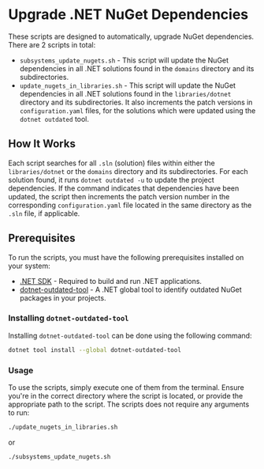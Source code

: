 ﻿# Upgrade .NET NuGet Dependencies

These scripts are designed to automatically, upgrade NuGet dependencies. There are 2 scripts in total:

- `subsystems_update_nugets.sh` - This script will update the NuGet dependencies in all .NET solutions found in the `domains` directory and its subdirectories.
- `update_nugets_in_libraries.sh` - This script will update the NuGet dependencies in all .NET solutions found in the `libraries/dotnet` directory and its subdirectories. It also increments the patch versions in `configuration.yaml` files, for the solutions which were updated using the `dotnet outdated` tool.

## How It Works

Each script searches for all `.sln` (solution) files within either the `libraries/dotnet` or the `domains` directory and its subdirectories. For each solution found, it runs `dotnet outdated -u` to update the project dependencies. If the command indicates that dependencies have been updated, the script then increments the patch version number in the corresponding `configuration.yaml` file located in the same directory as the `.sln` file, if applicable.

## Prerequisites

To run the scripts, you must have the following prerequisites installed on your system:

- [.NET SDK](https://dotnet.microsoft.com/download) - Required to build and run .NET applications.
- [dotnet-outdated-tool](https://github.com/dotnet-outdated/dotnet-outdated) - A .NET global tool to identify outdated NuGet packages in your projects.

### Installing `dotnet-outdated-tool`

Installing `dotnet-outdated-tool` can be done using the following command:

```sh
dotnet tool install --global dotnet-outdated-tool
```

### Usage

To use the scripts, simply execute one of them from the terminal.
Ensure you're in the correct directory where the script is located, or provide the appropriate path to the script.
The scripts does not require any arguments to run:

```sh
./update_nugets_in_libraries.sh
```

or

```sh
./subsystems_update_nugets.sh
```
